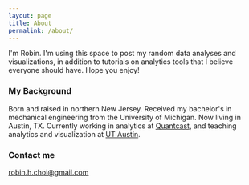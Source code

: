 ```yaml
---
layout: page
title: About
permalink: /about/
---
```


I'm Robin. I'm using this space to post my random data analyses and visualizations, in addition to tutorials on analytics tools that I believe everyone should have. Hope you enjoy!

### My Background

Born and raised in northern New Jersey. Received my bachelor's in mechanical engineering from the University of Michigan. Now living in Austin, TX. Currently working in analytics at [Quantcast](https://www.quantcast.com), and teaching analytics and visualization at [UT Austin](https://techbootcamps.extendedcampus.utexas.edu/data/).

### Contact me

[robin.h.choi@gmail.com](mailto:robin.h.choi@gmail.com)
